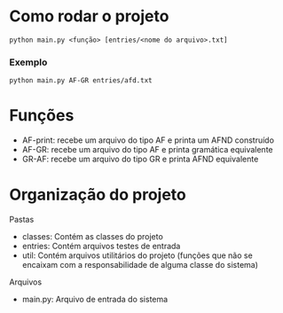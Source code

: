 # Como rodar o projeto
```
python main.py <função> [entries/<nome do arquivo>.txt]
```
### Exemplo
```
python main.py AF-GR entries/afd.txt
```

# Funções
- AF-print: recebe um arquivo do tipo AF e printa um AFND construído
- AF-GR: recebe um arquivo do tipo AF e printa gramática equivalente
- GR-AF: recebe um arquivo do tipo GR e printa AFND equivalente

# Organização do projeto
Pastas
- classes: Contém as classes do projeto
- entries: Contém arquivos testes de entrada
- util: Contém arquivos utilitários do projeto (funções que não se encaixam com a responsabilidade de alguma classe do sistema)

Arquivos
- main.py: Arquivo de entrada do sistema